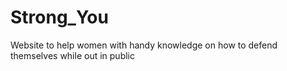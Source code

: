 # Strong_You
Website to help women with handy knowledge on how to defend themselves while out in public

